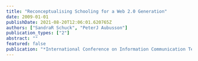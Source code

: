 ```yaml
---
title: "Reconceptualising Schooling for a Web 2.0 Generation"
date: 2009-01-01
publishDate: 2021-08-20T12:06:01.620765Z
authors: ["SandraR Schuck", "PeterJ Aubusson"]
publication_types: ["2"]
abstract: ""
featured: false
publication: "*International Conference on Information Communication Technologies in Education*"
---
```


